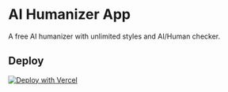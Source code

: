 
# AI Humanizer App

A free AI humanizer with unlimited styles and AI/Human checker.

## Deploy

[![Deploy with Vercel](https://vercel.com/button)](https://vercel.com/new/clone?repository-url=https://github.com/YOUR_USER/ai-humanizer&env=OPENAI_API_KEY)
